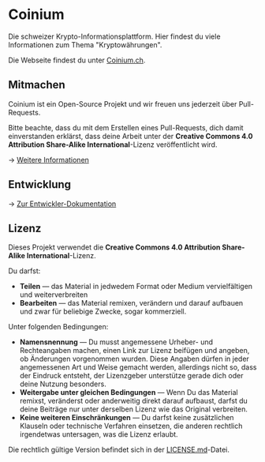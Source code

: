 # Coinium

Die schweizer Krypto-Informationsplattform. Hier findest du viele Informationen zum Thema "Kryptowährungen".

Die Webseite findest du unter [Coinium.ch](https://conium.ch). 

## Mitmachen

Coinium ist ein Open-Source Projekt und wir freuen uns jederzeit über Pull-Requests.

Bitte beachte, dass du mit dem Erstellen eines Pull-Requests, dich damit einverstanden erklärst, dass deine Arbeit unter der **Creative Commons 4.0 Attribution Share-Alike International**-Lizenz veröffentlicht wird.

-> [Weitere Informationen](https://coinium.ch/about/mitmachen)

## Entwicklung

-> [Zur Entwickler-Dokumentation](https://coinium.ch/about/mitmachen)

## Lizenz

Dieses Projekt verwendet die **Creative Commons 4.0 Attribution Share-Alike International**-Lizenz. 

Du darfst:
 * **Teilen** — das Material in jedwedem Format oder Medium vervielfältigen und weiterverbreiten
 * **Bearbeiten** — das Material remixen, verändern und darauf aufbauen und zwar für beliebige Zwecke, sogar kommerziell.
 
Unter folgenden Bedingungen:
 * **Namensnennung** — Du musst angemessene Urheber- und Rechteangaben machen, einen Link zur Lizenz beifügen und angeben, ob Änderungen vorgenommen wurden. Diese Angaben dürfen in jeder angemessenen Art und Weise gemacht werden, allerdings nicht so, dass der Eindruck entsteht, der Lizenzgeber unterstütze gerade dich oder deine Nutzung besonders.
 * **Weitergabe unter gleichen Bedingungen** — Wenn Du das Material remixst, veränderst oder anderweitig direkt darauf aufbaust, darfst du deine Beiträge nur unter derselben Lizenz wie das Original verbreiten.
 * **Keine weiteren Einschränkungen** — Du darfst keine zusätzlichen Klauseln oder technische Verfahren einsetzen, die anderen rechtlich irgendetwas untersagen, was die Lizenz erlaubt.
 
Die rechtlich gültige Version befindet sich in der [LICENSE.md](LICENSE.md)-Datei.